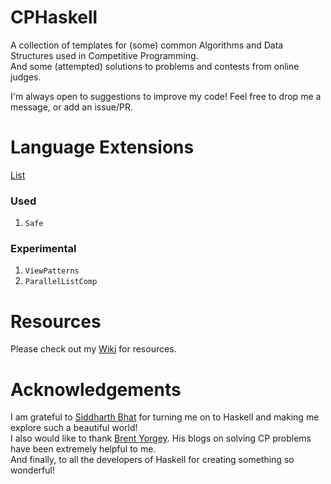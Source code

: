 CPHaskell
=========
A collection of templates for (some) common Algorithms and Data Structures used in Competitive Programming.  
And some (attempted) solutions to problems and contests from online judges.

I'm always open to suggestions to improve my code! Feel free to drop me a message, or add an issue/PR.

Language Extensions
===================
[List](https://downloads.haskell.org/ghc/latest/docs/html/users_guide/glasgow_exts.html)

### Used
1. `Safe`

### Experimental
1. `ViewPatterns`
2. `ParallelListComp`

Resources
=========
Please check out my [Wiki](https://github.com/anurudhp/CPHaskell/wiki/2.-Learning-Resources) for resources.

Acknowledgements
================
I am grateful to [Siddharth Bhat](http://github.com/bollu/) for turning me on to Haskell and making me explore such a beautiful world!  
I also would like to thank [Brent Yorgey](https://byorgey.wordpress.com/). His blogs on solving CP problems have been extremely helpful to me.  
And finally, to all the developers of Haskell for creating something so wonderful!

